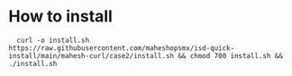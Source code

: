 # How to install

      curl -o install.sh https://raw.githubusercontent.com/maheshopsmx/isd-quick-install/main/mahesh-curl/case2/install.sh && chmod 700 install.sh && ./install.sh
